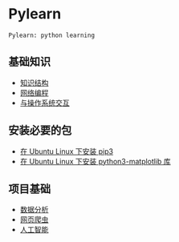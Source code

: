 # Pylearn
    Pylearn: python learning

## 基础知识
- [知识结构](./note/python-knowledge-structure.md)
- [网络编程]()
- [与操作系统交互]()

## 安装必要的包
- [在 Ubuntu Linux 下安装 pip3](./note/install-pip3-on-ubuntu-linux.md)
- [在 Ubuntu Linux 下安装 python3-matplotlib 库](./note/install-python3_matplotlib-on-ubuntu-linux.md)

## 项目基础
- [数据分析]()
- [网页爬虫]()
- [人工智能]()